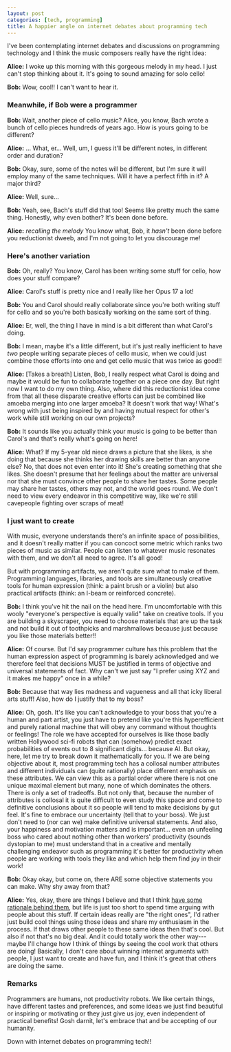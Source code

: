 ```yaml
---
layout: post
categories: [tech, programming]
title: A happier angle on internet debates about programming tech
---
```


I've been contemplating internet debates and discussions on programming technology and I think the music composers really have the right idea:

__Alice:__ I woke up this morning with this gorgeous melody in my head. I just can't stop thinking about it. It's going to sound amazing for solo cello!

__Bob:__ Wow, cool!! I can't want to hear it.

### Meanwhile, if Bob were a programmer

__Bob:__ Wait, another piece of cello music? Alice, you know, Bach wrote a bunch of cello pieces hundreds of years ago. How is yours going to be different? 

__Alice:__ ... What, er... Well, um, I guess it'll be different notes, in different order and duration?

__Bob:__ Okay, sure, some of the notes will be different, but I'm sure it will employ many of the same techniques. Will it have a perfect fifth in it? A major third?

__Alice:__ Well, sure...

__Bob:__ Yeah, see, Bach's stuff did that too! Seems like pretty much the same thing. Honestly, why even bother? It's been done before.

__Alice:__ _recalling the melody_ You know what, Bob, it _hasn't_ been done before you reductionist dweeb, and I'm not going to let you discourage me! 

### Here's another variation

__Bob:__ Oh, really? You know, Carol has been writing some stuff for cello, how does your stuff compare?

__Alice:__ Carol's stuff is pretty nice and I really like her Opus 17 a lot!

__Bob:__ You and Carol should really collaborate since you're both writing stuff for cello and so you're both basically working on the same sort of thing.

__Alice:__ Er, well, the thing I have in mind is a bit different than what Carol's doing.

__Bob:__ I mean, maybe it's a little different, but it's just really inefficient to have _two_ people writing separate pieces of cello music, when we could just combine those efforts into one and get cello music that was twice as good!!

__Alice:__ [Takes a breath] Listen, Bob, I really respect what Carol is doing and maybe it would be fun to collaborate together on a piece one day. But right now I want to do my own thing. Also, where did this reductionist idea come from that all these disparate creative efforts can just be combined like amoeba merging into one larger amoeba? It doesn't work that way! What's wrong with just being inspired by and having mutual respect for other's work while still working on our own projects?

__Bob:__ It sounds like you actually think your music is going to be better than Carol's and that's really what's going on here!

__Alice:__ What? If my 5-year old niece draws a picture that she likes, is she doing that because she thinks her drawing skills are better than anyone else? No, that does not even enter into it! She's creating something that she likes. She doesn't presume that her feelings about the matter are universal nor that she must convince other people to share her tastes. Some people may share her tastes, others may not, and the world goes round. We don't need to view every endeavor in this competitive way, like we're still cavepeople fighting over scraps of meat!

### I just want to create

With music, everyone understands there's an infinite space of possibilities, and it doesn't really matter if you can concoct some metric which ranks two pieces of music as similar. People can listen to whatever music resonates with them, and we don't all need to agree. It's all good!

But with programming artifacts, we aren't quite sure what to make of them. Programming languages, libraries, and tools are simultaneously creative tools for human expression (think: a paint brush or a violin) but also practical artifacts (think: an I-beam or reinforced concrete). 

__Bob:__ I think you've hit the nail on the head here. I'm uncomfortable with this wooly "everyone's perspective is equally valid" take on creative tools. If you are building a skyscraper, you need to choose materials that are up the task and not build it out of toothpicks and marshmallows because just because you like those materials better!!

__Alice:__ Of course. But I'd say programmer culture has this problem that the human expression aspect of programming is barely acknowledged and we therefore feel that decisions MUST be justified in terms of objective and universal statements of fact. Why can't we just say "I prefer using XYZ and it makes me happy" once in a while?

__Bob:__ Because that way lies madness and vagueness and all that icky liberal arts stuff! Also, how do I justify that to my boss?

__Alice:__ Oh, gosh. It's like you can't acknowledge to your boss that you're a human and part artist, you just have to pretend like you're this hyperefficient and purely rational machine that will obey any command without thoughts or feelings! The role we have accepted for ourselves is like those badly written Hollywood sci-fi robots that can (somehow) predict exact probabilities of events out to 8 significant digits... because AI. But okay, here, let me try to break down it mathematically for you. If we are being objective about it, most programming tech has a collosal number attributes and different individuals can (quite rationally) place different emphasis on these attributes. We can view this as a partial order where there is not one unique maximal element but many, none of which dominates the others. There is only a set of tradeoffs. But not only that, because the number of attributes is collosal it is quite difficult to even study this space and come to definitive conclusions about it so people will tend to make decisions by gut feel. It's fine to embrace our uncertainty (tell that to your boss). We just don't need to (nor can we) make definitive universal statements. And also, your happiness and motivation matters and is important... even an unfeeling boss who cared about nothing other than workers' productivity (sounds dystopian to me) must understand that in a creative and mentally challenging endeavor such as programming it's better for productivity when people are working with tools they like and which help them find joy in their work!

__Bob:__ Okay okay, but come on, there ARE some objective statements you can make. Why shy away from that?

__Alice:__ Yes, okay, there are things I believe and that I think [have some rationale behind them](/2016-09-15/static-vs-dynamic.html), but life is just too short to spend time arguing with people about this stuff. If certain ideas really are "the right ones", I'd rather just build cool things using those ideas and share my enthusiasm in the process. If that draws other people to these same ideas then that's cool. But also if not that's no big deal. And it could totally work the other way---maybe I'll change how I think of things by seeing the cool work that others are doing! Basically, I don't care about winning internet arguments with people, I just want to create and have fun, and I think it's great that others are doing the same.

### Remarks

Programmers are humans, not productivity robots. We like certain things, have different tastes and preferences, and some ideas we just find beautiful or inspiring or motivating or they just give us joy, even independent of practical benefits! Gosh darnit, let's embrace that and be accepting of our humanity.

Down with internet debates on programming tech!!
